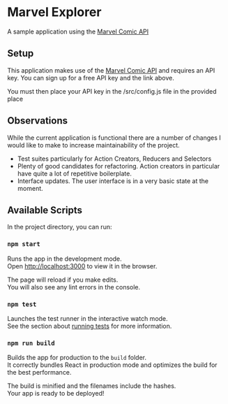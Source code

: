 # Marvel Explorer

A sample application using the [Marvel Comic API](https://developer.marvel.com/)

## Setup
This application makes use of the [Marvel Comic API](https://developer.marvel.com/) and requires an API key. You can sign up for a free API key and the link above.

You must then place your API key in the /src/config.js file in the provided place

## Observations
While the current application is functional there are a number of changes
I would like to make to increase maintainability of the project.
- Test suites particularly for Action Creators, Reducers and Selectors
- Plenty of good candidates for refactoring. Action creators in particular have
quite a lot of repetitive boilerplate.
- Interface updates. The user interface is in a very basic state at the moment.

## Available Scripts

In the project directory, you can run:

### `npm start`

Runs the app in the development mode.<br>
Open [http://localhost:3000](http://localhost:3000) to view it in the browser.

The page will reload if you make edits.<br>
You will also see any lint errors in the console.

### `npm test`

Launches the test runner in the interactive watch mode.<br>
See the section about [running tests](#running-tests) for more information.

### `npm run build`

Builds the app for production to the `build` folder.<br>
It correctly bundles React in production mode and optimizes the build for the best performance.

The build is minified and the filenames include the hashes.<br>
Your app is ready to be deployed!
